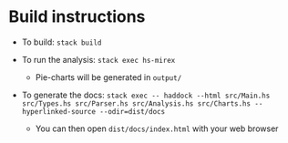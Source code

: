 # Build instructions

- To build: `stack build`


- To run the analysis: `stack exec hs-mirex`
  * Pie-charts will be generated in `output/`


- To generate the docs: `stack exec -- haddock --html src/Main.hs src/Types.hs src/Parser.hs src/Analysis.hs src/Charts.hs --hyperlinked-source --odir=dist/docs`
  * You can then open `dist/docs/index.html` with your web browser
